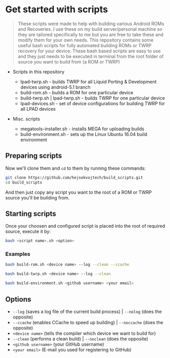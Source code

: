 # Get started with scripts

> These scripts were made to help with building various Android ROMs and Recoveries. I use these on my build server/personal machine so
> they are tailored specifically to me but you are free to take these and modify them for your own needs.
> This repository contains some useful bash scripts for fully automated building ROMs or TWRP recovery
> for your device. These bash based scripts are easy to use and they just needs to be executed in terminal from the root folder
> of source you want to build from (a ROM or TWRP)

* Scripts in this repository
  * lpad-twrp.sh - builds TWRP for all Liquid Porting & Development devices using android-5.1 branch
  * build-rom.sh - builds a ROM for one particular device
  * build-twrp.sh | lpad-twrp.sh - builds TWRP for one particular device
  * lpad-devices.sh - set of device configurations for building TWRP for all LPAD devices
  
* Misc. scripts
  * megatools-installer.sh - installs MEGA for uploading builds
  * build-environment.sh - sets up the Linux Ubuntu 16.04 build environment

## Preparing scripts

Now we'll clone them and `cd` to them by running these commands:

```sh
git clone https://github.com/hejsekvojtech/build_scripts.git
cd build_scripts
```
And then just copy any script you want to the root of a ROM or TWRP source you'll be building from.

## Starting scripts

Once your choosen and configured script is placed into the root of required source, execute it by:

```sh
bash <script name>.sh <option>
```

### Examples

```sh
bash build-rom.sh <device name> --log --clean --ccache
```

```sh
bash build-twrp.sh <device name> --log --clean
```

```sh
bash build-environment.sh <github username> <your email>
```

## Options

* `--log` (saves a log file of the current build process) | `--nolog` (does the opposite)
* `--ccache` (enables CCache to speed up building) | `--noccache` (does the opposite)
* `<device name>` (tells the compiler which device we want to build for)
* `--clean` (performs a clean build) | `--noclean` (does the opposite)
* `<github username>` (your GitHub username)
* `<your email>` (E-mail you used for registering to GitHub)
